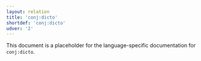 ```yaml
---
layout: relation
title: 'conj:dicto'
shortdef: 'conj:dicto'
udver: '2'
---
```


This document is a placeholder for the language-specific documentation
for `conj:dicto`.
